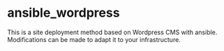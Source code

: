 # ansible_wordpress

This is a site deployment method based on Wordpress CMS with ansible.
Modifications can be made to adapt it to your infrastructure.  
